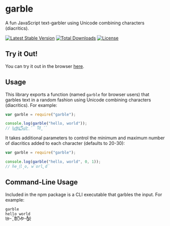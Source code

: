 # garble
A fun JavaScript text-garbler using Unicode combining characters (diacritics).

[![Latest Stable Version](http://img.shields.io/npm/v/garble.svg?style=flat)](https://www.npmjs.org/package/garble)
[![Total Downloads](http://img.shields.io/npm/dm/garble.svg?style=flat)](https://www.npmjs.org/package/garble)
[![License](http://img.shields.io/npm/l/garble.svg?style=flat)](https://www.npmjs.org/package/garble)

## Try it Out!
You can try it out in the browser [here](http://nubs.github.io/garble/).

## Usage
This library exports a function (named `garble` for browser users) that garbles
text in a random fashion using Unicode combining characters (diacritics).  For
example:
```js
var garble = require("garble");

console.log(garble("hello, world"));
// h͚̠̙̒e̖͇ͬ̕ļ̹̯ͩl̘ͮ͢͞o̷̪͓ͅ,͚̑̊͢ ̤̫̿͌w̥̦̹͢ö̥͊͜r̜̓̅͘l̓̉̀͝d̫́̉
```

It takes additional parameters to control the minimum and maximum number of diacritics added to each character (defaults to 20-30):
```js
var garble = require("garble");

console.log(garble("hello, world", 0, 1));
// ḧe̟l͕l̝o, w̅orl̢d̅
```

## Command-Line Usage
Included in the npm package is a CLI executable that garbles the input.  For example:
```bash
garble
hello world
h̤̊͟͏e̵̖̠̚l̫ͬ͠ͅl͚̓̀ͤo̜̻̔͆ ͓͗͒̕w̧ͩ̂̒ơ̵̙̊r̬ͫ̾̔l̺͔͓ͦd̷̘͈̾
```
